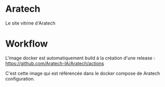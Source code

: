 # Aratech
Le site vitrine d'Aratech

# Workflow
L'image docker est automatiquement build à la création d'une release : https://github.com/Aratech-IA/Aratech/actions

C'est cette image qui est référencée dans le docker compose de Aratech configuration.
